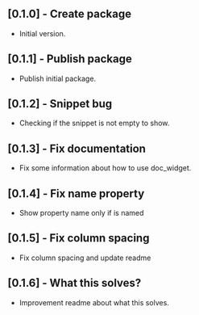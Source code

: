 ## [0.1.0] - Create package

* Initial version.

## [0.1.1] - Publish package

* Publish initial package.

## [0.1.2] - Snippet bug

* Checking if the snippet is not empty to show.

## [0.1.3] - Fix documentation

* Fix some information about how to use doc_widget.

## [0.1.4] - Fix name property

* Show property name only if is named

## [0.1.5] - Fix column spacing

* Fix column spacing and update readme

## [0.1.6] - What this solves?

* Improvement readme about what this solves.